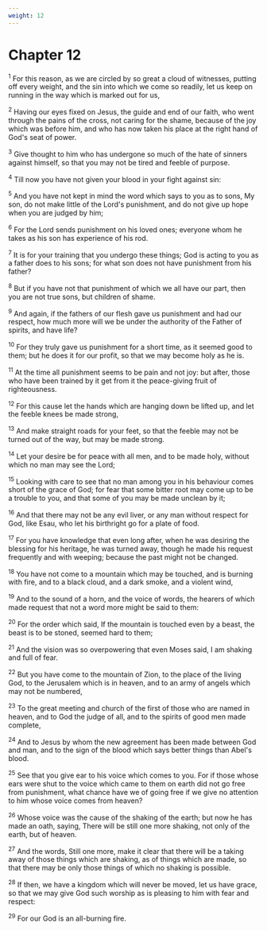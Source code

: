```yaml
---
weight: 12
---
```


# Chapter 12

<sup>1</sup> For this reason, as we are circled by so great a cloud of witnesses, putting off every weight, and the sin into which we come so readily, let us keep on running in the way which is marked out for us, 

<sup>2</sup> Having our eyes fixed on Jesus, the guide and end of our faith, who went through the pains of the cross, not caring for the shame, because of the joy which was before him, and who has now taken his place at the right hand of God's seat of power. 

<sup>3</sup> Give thought to him who has undergone so much of the hate of sinners against himself, so that you may not be tired and feeble of purpose. 

<sup>4</sup> Till now you have not given your blood in your fight against sin: 

<sup>5</sup> And you have not kept in mind the word which says to you as to sons, My son, do not make little of the Lord's punishment, and do not give up hope when you are judged by him; 

<sup>6</sup> For the Lord sends punishment on his loved ones; everyone whom he takes as his son has experience of his rod. 

<sup>7</sup> It is for your training that you undergo these things; God is acting to you as a father does to his sons; for what son does not have punishment from his father? 

<sup>8</sup> But if you have not that punishment of which we all have our part, then you are not true sons, but children of shame. 

<sup>9</sup> And again, if the fathers of our flesh gave us punishment and had our respect, how much more will we be under the authority of the Father of spirits, and have life? 

<sup>10</sup> For they truly gave us punishment for a short time, as it seemed good to them; but he does it for our profit, so that we may become holy as he is. 

<sup>11</sup> At the time all punishment seems to be pain and not joy: but after, those who have been trained by it get from it the peace-giving fruit of righteousness. 

<sup>12</sup> For this cause let the hands which are hanging down be lifted up, and let the feeble knees be made strong, 

<sup>13</sup> And make straight roads for your feet, so that the feeble may not be turned out of the way, but may be made strong. 

<sup>14</sup> Let your desire be for peace with all men, and to be made holy, without which no man may see the Lord; 

<sup>15</sup> Looking with care to see that no man among you in his behaviour comes short of the grace of God; for fear that some bitter root may come up to be a trouble to you, and that some of you may be made unclean by it; 

<sup>16</sup> And that there may not be any evil liver, or any man without respect for God, like Esau, who let his birthright go for a plate of food. 

<sup>17</sup> For you have knowledge that even long after, when he was desiring the blessing for his heritage, he was turned away, though he made his request frequently and with weeping; because the past might not be changed. 

<sup>18</sup> You have not come to a mountain which may be touched, and is burning with fire, and to a black cloud, and a dark smoke, and a violent wind, 

<sup>19</sup> And to the sound of a horn, and the voice of words, the hearers of which made request that not a word more might be said to them: 

<sup>20</sup> For the order which said, If the mountain is touched even by a beast, the beast is to be stoned, seemed hard to them; 

<sup>21</sup> And the vision was so overpowering that even Moses said, I am shaking and full of fear. 

<sup>22</sup> But you have come to the mountain of Zion, to the place of the living God, to the Jerusalem which is in heaven, and to an army of angels which may not be numbered, 

<sup>23</sup> To the great meeting and church of the first of those who are named in heaven, and to God the judge of all, and to the spirits of good men made complete, 

<sup>24</sup> And to Jesus by whom the new agreement has been made between God and man, and to the sign of the blood which says better things than Abel's blood. 

<sup>25</sup> See that you give ear to his voice which comes to you. For if those whose ears were shut to the voice which came to them on earth did not go free from punishment, what chance have we of going free if we give no attention to him whose voice comes from heaven? 

<sup>26</sup> Whose voice was the cause of the shaking of the earth; but now he has made an oath, saying, There will be still one more shaking, not only of the earth, but of heaven. 

<sup>27</sup> And the words, Still one more, make it clear that there will be a taking away of those things which are shaking, as of things which are made, so that there may be only those things of which no shaking is possible. 

<sup>28</sup> If then, we have a kingdom which will never be moved, let us have grace, so that we may give God such worship as is pleasing to him with fear and respect: 

<sup>29</sup> For our God is an all-burning fire. 


